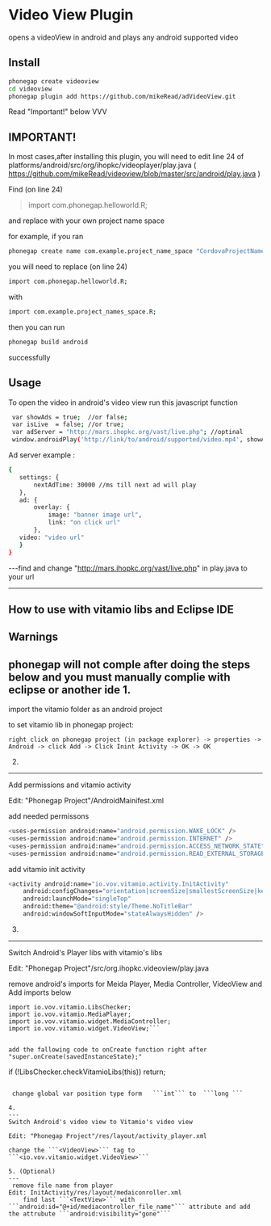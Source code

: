 Video View Plugin
=========
opens a videoView in android and plays any android supported video

Install
---
```sh
phonegap create videoview
cd videoview
phonegap plugin add https://github.com/mikeRead/adVideoView.git
```
Read "Important!" below VVV

IMPORTANT!
----
In most cases,after installing this plugin, you will need to edit line 24 of platforms/android/src/org/ihopkc/videoplayer/play.java ( https://github.com/mikeRead/videoview/blob/master/src/android/play.java )

Find (on line 24) 

> import com.phonegap.helloworld.R;

and replace with your own project name space

for example, if you ran 

```sh 
phonegap create name com.example.project_name_space "CordovaProjectName"
```
you will need to replace (on line 24)
```sh 
import com.phonegap.helloworld.R;
```
with

```sh 
import com.example.project_names_space.R;
```
then you can run 
```sh 
phonegap build android
```
successfully


Usage
---
To open the video in android's video view run this javascript function
```sh 
 var showAds = true;  //or false;
 var isLive  = false; //or true;
 var adServer = "http://mars.ihopkc.org/vast/live.php"; //optinal
 window.androidPlay('http://link/to/android/supported/video.mp4', showAds, isLive, adServer);
```
 Ad server example :
 ```sh 
{
    settings: {
        nextAdTime: 30000 //ms till next ad will play
    },
    ad: {
        overlay: {
            image: "banner image url",
            link: "on click url"
        },
    video: "video url"
    }
}
 ```
---find and change "http://mars.ihopkc.org/vast/live.php" in play.java to your url



----------------------------------------------------------
How to use with vitamio libs and Eclipse IDE
---
Warnings
---
phonegap will not comple after doing the steps below and you must manually complie with eclipse or another ide
1.
---
import the vitamio folder as an android project

to set vitamio lib in phonegap project:

```right click on phonegap project (in package explorer) -> properties -> Android -> click Add -> Click Inint Activity -> OK -> OK```

2.
---
Add permissions and vitamio activity

Edit: "Phonegap Project"/AndroidMainifest.xml

add needed permissons

```sh
<uses-permission android:name="android.permission.WAKE_LOCK" />
<uses-permission android:name="android.permission.INTERNET" />
<uses-permission android:name="android.permission.ACCESS_NETWORK_STATE" />
<uses-permission android:name="android.permission.READ_EXTERNAL_STORAGE" /> 
```	

add  vitamio init activity
```sh 
<activity android:name="io.vov.vitamio.activity.InitActivity"
    android:configChanges="orientation|screenSize|smallestScreenSize|keyboard|keyboardHidden|navigation"
    android:launchMode="singleTop"
    android:theme="@android:style/Theme.NoTitleBar"
    android:windowSoftInputMode="stateAlwaysHidden" />
```

3.
---
Switch Android's Player libs with vitamio's libs

Edit: "Phonegap Project"/src/org.ihopkc.videoview/play.java

remove android's imports for Meida Player, Media Controller, VideoView and Add imports below
```
import io.vov.vitamio.LibsChecker;
import io.vov.vitamio.MediaPlayer;
import io.vov.vitamio.widget.MediaController;
import io.vov.vitamio.widget.VideoView;```


add the fallowing code to onCreate function right after "super.onCreate(savedInstanceState);"
``` 
if (!LibsChecker.checkVitamioLibs(this))
	return;
```
 
 change global var position type form   ```int``` to  ```long ```

4.
---
Switch Android's video view to Vitamio's video view

Edit: "Phonegap Project"/res/layout/activity_player.xml 

change the ```<VideoView>``` tag to ```<io.vov.vitamio.widget.VideoView>``` 

5. (Optional)
---
 remove file name from player
Edit: InitActivity/res/layout/medaiconroller.xml
	find last ```<TextView>``` with ```android:id="@+id/mediacontroller_file_name"``` attribute and add the attrubute ```android:visibility="gone"```

